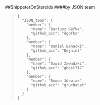 ##SnippeterOnSteroids
####by JSON team



>     { 
>       "JSON_team": {
>         "member": {
>           "name": "Dariusz Gafka",
>           "github_acc": "dgafka"
>         },
>         "member": {
>           "name": "Daniel Banecki",
>           "github_acc": "Dejniel"
>         },
>         "member": {
>           "name": "Dawid Zawadzki",
>           "github_acc": "ghost717"
>         },
>         "member": {
>           "name": "Roman Józwiak",
>           "github_acc": "gruchanet"
>         }
>       }
>     }

